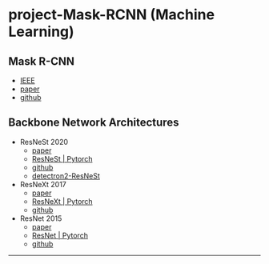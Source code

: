 # project-Mask-RCNN (Machine Learning)

## Mask R-CNN
- [IEEE](https://ieeexplore.ieee.org/document/8372616)
- [paper](https://ieeexplore.ieee.org/stamp/stamp.jsp?tp=&arnumber=8372616)
- [github](https://github.com/facebookresearch/detectron2)

## Backbone Network Architectures
- ResNeSt 2020
    - [paper](https://arxiv.org/pdf/2004.08955.pdf)
    - [ResNeSt | Pytorch](https://pytorch.org/hub/pytorch_vision_resnest/)
    - [github](https://github.com/zhanghang1989/ResNeSt)
    - [detectron2-ResNeSt](https://github.com/chongruo/detectron2-ResNeSt)
- ResNeXt 2017
    - [paper](https://arxiv.org/pdf/1611.05431.pdf)
    - [ResNeXt | Pytorch](https://pytorch.org/hub/pytorch_vision_resnext/)
    - [github](https://github.com/zhanghang1989/ResNeSt)
- ResNet 2015
    - [paper](https://arxiv.org/pdf/1512.03385.pdf)
    - [ResNet | Pytorch](https://pytorch.org/hub/pytorch_vision_resnet/)
    - [github](https://github.com/KaimingHe/deep-residual-networks)
---





